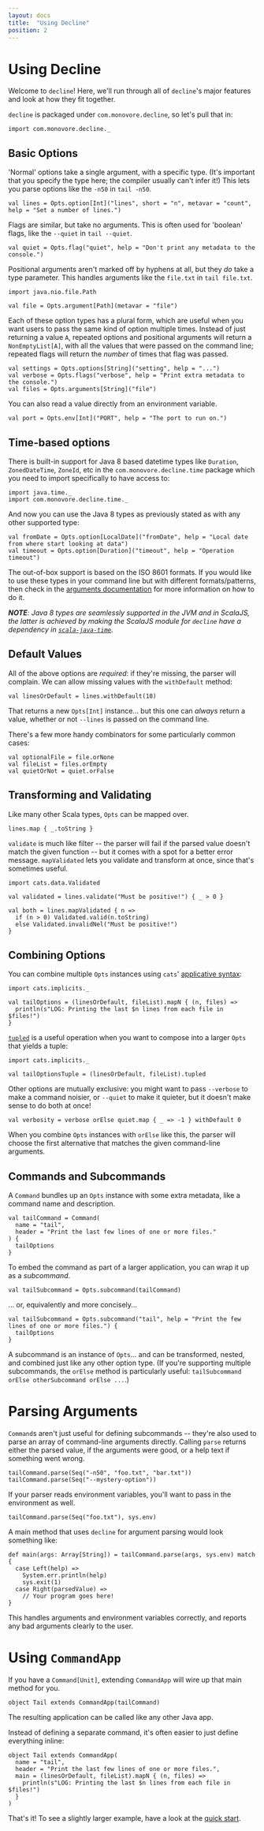 ```yaml
---
layout: docs
title:  "Using Decline"
position: 2
---
```


# Using Decline

Welcome to `decline`!
Here, we'll run through all of `decline`'s major features and look at how they fit together.

`decline` is packaged under `com.monovore.decline`, so let's pull that in:

```tut:silent
import com.monovore.decline._
```

## Basic Options

'Normal' options take a single argument, with a specific type.
(It's important that you specify the type here;
the compiler usually can't infer it!)
This lets you parse options like the `-n50` in `tail -n50`.

```tut:book
val lines = Opts.option[Int]("lines", short = "n", metavar = "count", help = "Set a number of lines.")
```

Flags are similar, but take no arguments.
This is often used for 'boolean' flags,
like the `--quiet` in `tail --quiet`.

```tut:book
val quiet = Opts.flag("quiet", help = "Don't print any metadata to the console.")
```

Positional arguments aren't marked off by hyphens at all,
but they _do_ take a type parameter.
This handles arguments like the `file.txt` in `tail file.txt`.

```tut:book
import java.nio.file.Path

val file = Opts.argument[Path](metavar = "file")
```

Each of these option types has a plural form,
which are useful when you want users to pass the same kind of option multiple times.
Instead of just returning a value `A`,
repeated options and positional arguments will return a `NonEmptyList[A]`,
with all the values that were passed on the command line;
repeated flags will return the _number_ of times that flag was passed.

```tut:book
val settings = Opts.options[String]("setting", help = "...")
val verbose = Opts.flags("verbose", help = "Print extra metadata to the console.")
val files = Opts.arguments[String]("file")
```

You can also read a value directly from an environment variable.

```tut:book
val port = Opts.env[Int]("PORT", help = "The port to run on.")
```

## Time-based options

There is built-in support for Java 8 based datetime types like `Duration`, `ZonedDateTime`, `ZoneId`, etc in the
`com.monovore.decline.time` package which you need to import specifically to have access to:

```tut:silent
import java.time._
import com.monovore.decline.time._
```

And now you can use the Java 8 types as previously stated as with any other supported type:

```tut:book
val fromDate = Opts.option[LocalDate]("fromDate", help = "Local date from where start looking at data")
val timeout = Opts.option[Duration]("timeout", help = "Operation timeout")
```

The out-of-box support is based on the ISO 8601 formats. If you would like to use these types in your command line
but with different formats/patterns, then check in the [arguments documentation](./arguments) for more information on how to do it.

_**NOTE**: Java 8 types are seamlessly supported in the JVM and in ScalaJS, the latter is achieved by making the ScalaJS module
for `decline` have a dependency in [`scala-java-time`](http://cquiroz.github.io/scala-java-time/)._

## Default Values

All of the above options are _required_: if they're missing, the parser will complain.
We can allow missing values with the `withDefault` method:

```tut:book
val linesOrDefault = lines.withDefault(10)
```

That returns a new `Opts[Int]` instance...
but this one can _always_ return a value,
whether or not `--lines` is passed on the command line.

There's a few more handy combinators for some particularly common cases:

```tut:book
val optionalFile = file.orNone
val fileList = files.orEmpty
val quietOrNot = quiet.orFalse
```

## Transforming and Validating

Like many other Scala types, `Opts` can be mapped over.

```tut:book
lines.map { _.toString }
```

`validate` is much like filter --
the parser will fail if the parsed value doesn't match the given function --
but it comes with a spot for a better error message.
`mapValidated` lets you validate and transform at once, since that's sometimes useful.

```tut:book
import cats.data.Validated

val validated = lines.validate("Must be positive!") { _ > 0 }

val both = lines.mapValidated { n =>
  if (n > 0) Validated.valid(n.toString)
  else Validated.invalidNel("Must be positive!")
}
```

## Combining Options

You can combine multiple `Opts` instances
using `cats`' [applicative syntax](http://typelevel.org/cats/typeclasses/apply.html#apply-builder-syntax):

```tut:book
import cats.implicits._

val tailOptions = (linesOrDefault, fileList).mapN { (n, files) =>
  println(s"LOG: Printing the last $n lines from each file in $files!")
}
```

[`tupled`](https://github.com/typelevel/cats/blob/69356ef/project/Boilerplate.scala#L136) is a useful operation when you want
to compose into a larger `Opts` that yields a tuple:

```tut:book
import cats.implicits._

val tailOptionsTuple = (linesOrDefault, fileList).tupled
```

Other options are mutually exclusive:
you might want to pass `--verbose` to make a command noisier,
or `--quiet` to make it quieter,
but it doesn't make sense to do both at once!

```tut:book
val verbosity = verbose orElse quiet.map { _ => -1 } withDefault 0
```

When you combine `Opts` instances with `orElse` like this,
the parser will choose the first alternative
that matches the given command-line arguments.

## Commands and Subcommands

A `Command` bundles up an `Opts` instance with some extra metadata,
like a command name and description.

```tut:book
val tailCommand = Command(
  name = "tail",
  header = "Print the last few lines of one or more files."
) {
  tailOptions
}
```

To embed the command as part of a larger application,
you can wrap it up as a _subcommand_.

```tut:book
val tailSubcommand = Opts.subcommand(tailCommand)
```

... or, equivalently and more concisely...

```tut:book
val tailSubcommand = Opts.subcommand("tail", help = "Print the few lines of one or more files.") {
  tailOptions
}
```

A subcommand is an instance of `Opts`...
and can be transformed, nested, and combined just like any other option type.
(If you're supporting multiple subcommands,
the `orElse` method is particularly useful:
`tailSubcommand orElse otherSubcommand orElse ...`.)

# Parsing Arguments

`Command`s aren't just useful for defining subcommands --
they're also used to parse an array of command-line arguments directly.
Calling `parse` returns either the parsed value, if the arguments were good,
or a help text if something went wrong.

```tut:book
tailCommand.parse(Seq("-n50", "foo.txt", "bar.txt"))
tailCommand.parse(Seq("--mystery-option"))
```

If your parser reads environment variables,
you'll want to pass in the environment as well.

```tut:book
tailCommand.parse(Seq("foo.txt"), sys.env)
```

A main method that uses `decline` for argument parsing would look something like:

```tut:book
def main(args: Array[String]) = tailCommand.parse(args, sys.env) match {
  case Left(help) =>
    System.err.println(help)
    sys.exit(1)
  case Right(parsedValue) =>
    // Your program goes here!
}
```

This handles arguments and environment variables correctly,
and reports any bad arguments clearly to the user.

# Using `CommandApp`

If you have a `Command[Unit]`,
extending `CommandApp` will wire up that main method for you.

```tut:book
object Tail extends CommandApp(tailCommand)
```

The resulting application can be called like any other Java app.

Instead of defining a separate command,
it's often easier to just define everything inline:

```tut:book
object Tail extends CommandApp(
  name = "tail",
  header = "Print the last few lines of one or more files.",
  main = (linesOrDefault, fileList).mapN { (n, files) =>
    println(s"LOG: Printing the last $n lines from each file in $files!")
  }
)
```

That's it!
To see a slightly larger example,
have a look at the [quick start](./).
